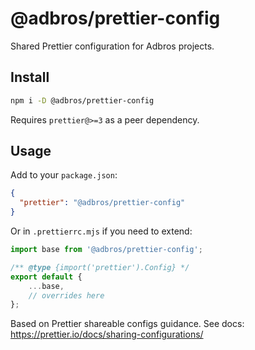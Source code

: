 # @adbros/prettier-config

Shared Prettier configuration for Adbros projects.

## Install

```bash
npm i -D @adbros/prettier-config
```

Requires `prettier@>=3` as a peer dependency.

## Usage

Add to your `package.json`:

```json
{
  "prettier": "@adbros/prettier-config"
}
```

Or in `.prettierrc.mjs` if you need to extend:

```js
import base from '@adbros/prettier-config';

/** @type {import('prettier').Config} */
export default {
	...base,
	// overrides here
};
```

Based on Prettier shareable configs guidance. See docs: https://prettier.io/docs/sharing-configurations/
